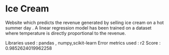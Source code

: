 # Ice Cream

Website which predicts the revenue generated by selling ice cream on a hot summer day . A linear regression model has been trained on a dataset where temperature is directly proportional to the revenue.
 
Libraries used : pandas , numpy,scikit-learn
Error metrics used : 
r2 Score : 0.9852624019962258





